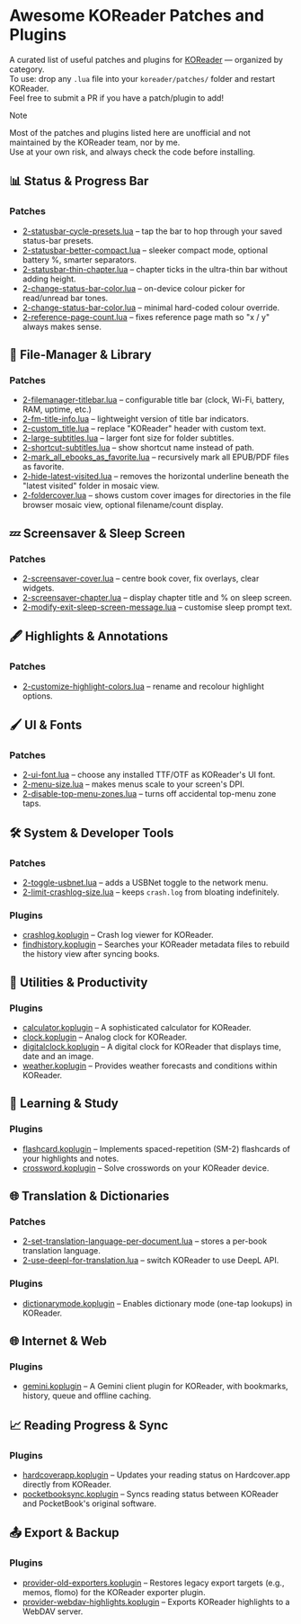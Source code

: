 # Awesome KOReader Patches and Plugins

A curated list of useful patches and plugins for [KOReader](https://koreader.rocks/) — organized by category.  
To use: drop any `.lua` file into your `koreader/patches/` folder and restart KOReader.  
Feel free to submit a PR if you have a patch/plugin to add!

> [!NOTE]
> Most of the patches and plugins listed here are unofficial and not maintained by the KOReader team, nor by me.  
> Use at your own risk, and always check the code before installing.

## 📊 Status & Progress Bar

### Patches

- [2-statusbar-cycle-presets.lua](https://github.com/sebdelsol/KOReader.patches/blob/main/2-statusbar-cycle-presets.lua) – tap the bar to hop through your saved status-bar presets.
- [2-statusbar-better-compact.lua](https://github.com/sebdelsol/KOReader.patches/blob/main/2-statusbar-better-compact.lua) – sleeker compact mode, optional battery %, smarter separators.
- [2-statusbar-thin-chapter.lua](https://github.com/sebdelsol/KOReader.patches/blob/main/2-statusbar-thin-chapter.lua) – chapter ticks in the ultra-thin bar without adding height.
- [2-change-status-bar-color.lua](https://github.com/sebdelsol/KOReader.patches/blob/main/2-change-status-bar-color.lua) – on-device colour picker for read/unread bar tones.
- [2-change-status-bar-color.lua](https://gist.github.com/IntrovertedMage/d759ff214f799cfb5e1f8c85daab6cae) – minimal hard-coded colour override.
- [2-reference-page-count.lua](https://github.com/sebdelsol/KOReader.patches/blob/main/2-reference-page-count.lua) – fixes reference page math so "x / y" always makes sense.

## 📂 File-Manager & Library

### Patches

- [2-filemanager-titlebar.lua](https://github.com/sebdelsol/KOReader.patches/blob/main/2-filemanager-titlebar.lua) – configurable title bar (clock, Wi-Fi, battery, RAM, uptime, etc.)
- [2-fm-title-info.lua](https://gist.github.com/hius07/c53bc1ed00e0490cb1a0709c5ed6e735) – lightweight version of title bar indicators.
- [2-custom_title.lua](https://gist.github.com/IntrovertedMage/ee3d0b7231e6bff98f7a815444ba4bcc) – replace "KOReader" header with custom text.
- [2-large-subtitles.lua](https://github.com/ImSoRight/KOReader.patches/blob/main/2-large-subtitles.lua) – larger font size for folder subtitles.
- [2-shortcut-subtitles.lua](https://github.com/ImSoRight/KOReader.patches/blob/main/2-shortcut-subtitles.lua) – show shortcut name instead of path.
- [2-mark_all_ebooks_as_favorite.lua](https://gist.github.com/dagrha/f24f74ff8c304d5d4b2af6425da99012) – recursively mark all EPUB/PDF files as favorite.
- [2-hide-latest-visited.lua](https://gist.github.com/ebanDev/ad067c912db947dc15a2e0c4a0a99240) – removes the horizontal underline beneath the "latest visited" folder in mosaic view.
- [2-foldercover.lua](https://gist.github.com/ebanDev/51a76595dd609cdacb35a5d375b97e61) – shows custom cover images for directories in the file browser mosaic view, optional filename/count display.

## 💤 Screensaver & Sleep Screen

### Patches

- [2-screensaver-cover.lua](https://gist.github.com/sebdelsol/4a274d43ec4439720ef2b89ed4c900e5) – centre book cover, fix overlays, clear widgets.
- [2-screensaver-chapter.lua](https://gist.github.com/sebdelsol/aba0d15f9f13d77a2f7a8be67278f93d) – display chapter title and % on sleep screen.
- [2-modify-exit-sleep-screen-message.lua](https://github.com/ImSoRight/KOReader.patches/blob/main/2-modify-exit-sleep-screen-message.lua) – customise sleep prompt text.

## 🖋️ Highlights & Annotations

### Patches

- [2-customize-highlight-colors.lua](https://github.com/ImSoRight/KOReader.patches/blob/main/2-customize-highlight-colors.lua) – rename and recolour highlight options.

## 🖌️ UI & Fonts

### Patches

- [2-ui-font.lua](https://github.com/sebdelsol/KOReader.patches/blob/main/2-ui-font.lua) – choose any installed TTF/OTF as KOReader's UI font.
- [2-menu-size.lua](https://github.com/sebdelsol/KOReader.patches/blob/main/2-menu-size.lua) – makes menus scale to your screen's DPI.
- [2-disable-top-menu-zones.lua](https://github.com/sebdelsol/KOReader.patches/blob/main/2-disable-top-menu-zones.lua) – turns off accidental top-menu zone taps.

## 🛠️ System & Developer Tools

### Patches

- [2-toggle-usbnet.lua](https://gist.github.com/zwim/b0d46fa83d9dbb853324f3e0c17562b5) – adds a USBNet toggle to the network menu.
- [2-limit-crashlog-size.lua](https://gist.github.com/zwim/9896498977c8eeb679b516059e752de7) – keeps `crash.log` from bloating indefinitely.

### Plugins

- [crashlog.koplugin](https://github.com/billiam/crashlog.koplugin/tree/22255e20e831b929a47cdf4b8c8895ca35eea633) – Crash log viewer for KOReader.
- [findhistory.koplugin](https://github.com/koreader/contrib/tree/main/findhistory.koplugin) – Searches your KOReader metadata files to rebuild the history view after syncing books.

## 🔢 Utilities & Productivity

### Plugins

- [calculator.koplugin](https://github.com/koreader/contrib/tree/main/calculator.koplugin) – A sophisticated calculator for KOReader.
- [clock.koplugin](https://github.com/koreader/contrib/tree/main/clock.koplugin) – Analog clock for KOReader.
- [digitalclock.koplugin](https://github.com/DucNg/digitalclock.koplugin/tree/04a9ab7423e90ae2dbb890c4a7497fbda9caa189) – A digital clock for KOReader that displays time, date and an image.
- [weather.koplugin](https://github.com/roygbyte/koweather/tree/5192c957f872700d245c72e4777e38fc7e3110e6) – Provides weather forecasts and conditions within KOReader.

## 🎯 Learning & Study

### Plugins

- [flashcard.koplugin](https://github.com/koreader/contrib/tree/main/flashcard.koplugin) – Implements spaced-repetition (SM-2) flashcards of your highlights and notes.
- [crossword.koplugin](https://github.com/roygbyte/crossword.koplugin/tree/eb4a497c8d220cfedf8d1f3b92298a9c69bff35f) – Solve crosswords on your KOReader device.

## 🌐 Translation & Dictionaries

### Patches

- [2-set-translation-language-per-document.lua](https://gist.github.com/IntrovertedMage/a10196c3ca471971d6ffd1a3c0c255d6) – stores a per-book translation language.
- [2-use-deepl-for-translation.lua](https://gist.github.com/IntrovertedMage/6f17103b14fdc77849ad111315d4ec24) – switch KOReader to use DeepL API.

### Plugins

- [dictionarymode.koplugin](https://github.com/ckilb/koreader-dictionarymode/tree/0a5b31b0f09b1d17c3671f2e5bda1530c4f605ea) – Enables dictionary mode (one-tap lookups) in KOReader.

## 🌐 Internet & Web

### Plugins

- [gemini.koplugin](https://github.com/koreader/contrib/tree/main/gemini.koplugin) – A Gemini client plugin for KOReader, with bookmarks, history, queue and offline caching.

## 📈 Reading Progress & Sync

### Plugins

- [hardcoverapp.koplugin](https://github.com/billiam/hardcoverapp.koplugin/tree/8da43eb0629a2b5b3e19438fb64cf4468252ea5d) – Updates your reading status on Hardcover.app directly from KOReader.
- [pocketbooksync.koplugin](https://github.com/ckilb/pocketbooksync.koplugin/tree/e909727c587b8b3bf1bb9ace3b0e4acc9a3bbe4b) – Syncs reading status between KOReader and PocketBook's original software.

## 📤 Export & Backup

### Plugins

- [provider-old-exporters.koplugin](https://github.com/koreader/contrib/tree/main/provider-old-exporters.koplugin) – Restores legacy export targets (e.g., memos, flomo) for the KOReader exporter plugin.
- [provider-webdav-highlights.koplugin](https://github.com/fairlygood/provider-webdav-highlights.koplugin/tree/a5bda0502324522e2797b45e9c588a180d1c2e7a) – Exports KOReader highlights to a WebDAV server.

